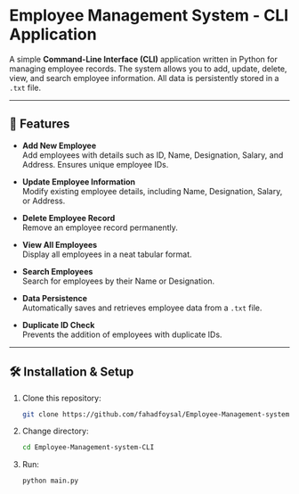 # Employee Management System - CLI Application

A simple **Command-Line Interface (CLI)** application written in Python for managing employee records. The system allows you to add, update, delete, view, and search employee information. All data is persistently stored in a `.txt` file.

---

## 🚀 Features
- **Add New Employee**  
  Add employees with details such as ID, Name, Designation, Salary, and Address. Ensures unique employee IDs.
  
- **Update Employee Information**  
  Modify existing employee details, including Name, Designation, Salary, or Address.

- **Delete Employee Record**  
  Remove an employee record permanently.

- **View All Employees**  
  Display all employees in a neat tabular format.

- **Search Employees**  
  Search for employees by their Name or Designation.

- **Data Persistence**  
  Automatically saves and retrieves employee data from a `.txt` file.

- **Duplicate ID Check**  
  Prevents the addition of employees with duplicate IDs.

---

## 🛠️ Installation & Setup

1. Clone this repository:
   ```bash
   git clone https://github.com/fahadfoysal/Employee-Management-system-CLI.gitnagement-cli.git

2. Change directory:
   ```bash
   cd Employee-Management-system-CLI

3. Run:
   ```bash
   python main.py

